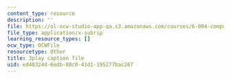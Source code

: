 ```yaml
---
content_type: resource
description: ''
file: https://ol-ocw-studio-app-qa.s3.amazonaws.com/courses/6-004-computation-structures-spring-2017/ed48324d6edb80c041d1195277bac267_VkVe_wNU6RI.srt
file_type: application/x-subrip
learning_resource_types: []
ocw_type: OCWFile
resourcetype: Other
title: 3play caption file
uid: ed48324d-6edb-80c0-41d1-195277bac267
---
```

